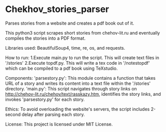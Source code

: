 # Chekhov_stories_parser
Parses stories from a website and creates a pdf book out of it.

This python3 script scrapes short stories from chehov-lit.ru and eventually compiles the stories into a PDF format.

Libraries used:
BeautifulSoup4, time, re, os, and requests.

How to run:
1.Execute main.py to run the script. This will create text files in '/stories' 
2.Execute topdf.py. This will write a tex code in '/notestopdf' which can be compiled to a pdf book using TeXstudio.

Components:
'parsestory.py': This module contains a function that takes URL of a story and writes its content into a text file within the '/stories' directory.
'main.py': This script navigates through story links on http://chehov-lit.ru/chehov/text/rasskazy.htm, identifies the story links, and invokes 'parsestory.py' for each story.

Ethics:
To avoid overloading the website's servers, the script includes 2-second delay after parsing each story.

License:
This project is licensed under MIT License.
